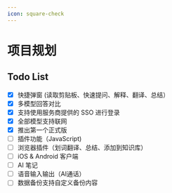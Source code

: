 ```yaml
---
icon: square-check
---
```


# 项目规划

## Todo List

* [x] 快捷弹窗 (读取剪贴板、快速提问、解释、翻译、总结）
* [x] 多模型回答对比
* [x] 支持使用服务商提供的 SSO 进行登录
* [x] 全部模型支持联网
* [x] 推出第一个正式版
* [ ] 插件功能（JavaScript)
* [ ] 浏览器插件（划词翻译、总结、添加到知识库）
* [ ] iOS & Android 客户端
* [ ] AI 笔记
* [ ] 语音输入输出（AI通话）
* [ ] 数据备份支持自定义备份内容
